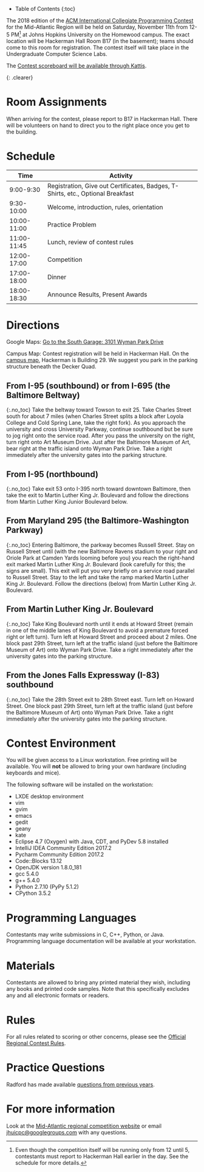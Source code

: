 * Table of Contents
{:toc}

The 2018 edition of the
[ACM International Collegiate Programming Contest](http://icpc.baylor.edu/icpc/)
for the Mid-Atlantic Region will be held on Saturday, November 11th from 12-5
PM[^1] at Johns Hopkins University on the Homewood campus. The exact location
will be Hackerman Hall Room B17 (in the basement); teams should come to this
room for registration. The contest itself will take place in the Undergraduate
Computer Science Labs.

The [Contest scoreboard will be available through Kattis](https://mausa18.kattis.com/standings).

{: .clearer}

# Room Assignments
When arriving for the contest, please report to B17 in Hackerman Hall. There
will be volunteers on hand to direct you to the right place once you get to the
building. 

# Schedule

|     Time    |                                     Activity                                    |
|-------------|---------------------------------------------------------------------------------|
| 9:00-9:30   | Registration, Give out Certificates, Badges, T-Shirts, etc., Optional Breakfast |
| 9:30-10:00  | Welcome, introduction, rules, orientation                                       |
| 10:00-11:00 | Practice Problem                                                                |
| 11:00-11:45 | Lunch, review of contest rules                                                  |
| 12:00-17:00 | Competition                                                                     |
| 17:00-18:00 | Dinner                                                                          |
| 18:00-18:30 | Announce Results, Present Awards                                                |

# Directions
Google Maps: [Go to the South Garage: 3101 Wyman Park Drive](https://www.google.com/maps/place/South+Garage/@39.3259794,-76.6222468,20z/data=!4m13!1m7!3m6!1s0x89c804def3a4f9f9:0xd1f3056566e1e289!2sMason+Hall,+3101+Wyman+Park+Dr,+Baltimore,+MD+21218!3b1!8m2!3d39.3258897!4d-76.6215284!3m4!1s0x0:0x2e56e27498083f59!8m2!3d39.3260131!4d-76.6220453?hl=en%22)

Campus Map: Contest registration will be held in Hackerman Hall. On the
[campus map](https://www.jhu.edu/assets/uploads/2014/10/homewood_campus_map.pdf),
Hackerman is Building 29. We suggest you park in the parking structure beneath
the Decker Quad.

## From I-95 (southbound) or from I-695 (the Baltimore Beltway)
{:.no_toc}
Take the beltway toward Towson to exit 25. Take Charles Street south for about
7 miles (when Charles Street splits a block after Loyola College and Cold
Spring Lane, take the right fork). As you approach the university and cross
University Parkway, continue southbound but be sure to jog right onto the
service road. After you pass the university on the right, turn right onto Art
Museum Drive. Just after the Baltimore Museum of Art, bear right at the traffic
island onto Wyman Park Drive. Take a right immediately after the university
gates into the parking structure.

## From I-95 (northbound)
{:.no_toc}
Take exit 53 onto I-395 north toward downtown Baltimore, then take the exit to
Martin Luther King Jr. Boulevard and follow the directions from Martin Luther
King Junior Boulevard below.

## From Maryland 295 (the Baltimore-Washington Parkway)
{:.no_toc}
Entering Baltimore, the parkway becomes Russell Street. Stay on Russell Street
until (with the new Baltimore Ravens stadium to your right and Oriole Park at
Camden Yards looming before you) you reach the right-hand exit marked Martin
Luther King Jr. Boulevard (look carefully for this; the signs are small). This
exit will put you very briefly on a service road parallel to Russell Street.
Stay to the left and take the ramp marked Martin Luther King Jr. Boulevard.
Follow the directions (below) from Martin Luther King Jr. Boulevard.

## From Martin Luther King Jr. Boulevard
{:.no_toc}
Take King Boulevard north until it ends at Howard Street (remain in one of the
middle lanes of King Boulevard to avoid a premature forced right or left turn).
Turn left at Howard Street and proceed about 2 miles. One block past 29th
Street, turn left at the traffic island (just before the Baltimore Museum of
Art) onto Wyman Park Drive. Take a right immediately after the university gates
into the parking structure.

## From the Jones Falls Expressway (I-83) southbound
{:.no_toc}
Take the 28th Street exit to 28th Street east. Turn left on Howard Street. One
block past 29th Street, turn left at the traffic island (just before the
Baltimore Museum of Art) onto Wyman Park Drive. Take a right immediately after
the university gates into the parking structure.

# Contest Environment
You will be given access to a Linux workstation. Free printing will be
available. You will **not** be allowed to bring your own hardware (including
keyboards and mice).

The following software will be installed on the workstation:

  * LXDE desktop environment
  * vim
  * gvim
  * emacs
  * gedit
  * geany
  * kate
  * Eclipse 4.7 (Oxygen) with Java, CDT, and PyDev 5.8 installed
  * IntelliJ IDEA Community Edition 2017.2
  * Pycharm Community Edition 2017.2
  * Code::Blocks 13.12
  * OpenJDK version 1.8.0_181
  * gcc 5.4.0
  * g++ 5.4.0
  * Python 2.7.10 (PyPy 5.1.2)
  * CPython 3.5.2

# Programming Languages
Contestants may write submissions in C, C++, Python, or Java. Programming
language documentation will be available at your workstation.

# Materials
Contestants are allowed to bring any printed material they wish, including any
books and printed code samples. Note that this specifically excludes any and
all electronic formats or readers.

# Rules
For all rules related to scoring or other concerns, please see the
[Official Regional Contest Rules](http://icpc.baylor.edu/regionals/rules).

# Practice Questions
Radford has made available
[questions from previous years](http://www.radford.edu/acm/midatl/problem-set-links.html).

# For more information
Look at the
[Mid-Atlantic regional competition website](http://www.radford.edu/acm/midatl/)
or email [jhuicpc@googlegroups.com](mailto:jhuicpc@googlegroups.com) with any
questions.

[^1]: Even though the competition itself will be running only from 12 until 5,
contestants must report to Hackerman Hall earlier in the day. See the schedule
for more details.
